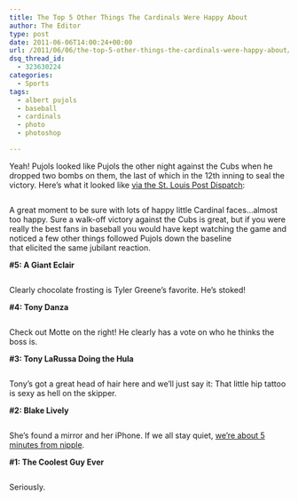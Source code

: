 ```yaml
---
title: The Top 5 Other Things The Cardinals Were Happy About
author: The Editor
type: post
date: 2011-06-06T14:00:24+00:00
url: /2011/06/06/the-top-5-other-things-the-cardinals-were-happy-about/
dsq_thread_id:
  - 323630224
categories:
  - Sports
tags:
  - albert pujols
  - baseball
  - cardinals
  - photo
  - photoshop

---
```

Yeah! Pujols looked like Pujols the other night against the Cubs when he dropped two bombs on them, the last of which in the 12th inning to seal the victory. Here&#8217;s what it looked like <a href="http://www.stltoday.com/sports/columns/bernie-miklasz/article_8f3ea33f-e3ce-5e8e-8812-f4de451a0997.html" target="_blank">via the St. Louis Post Dispatch</a>:

<p style="text-align: left;">
  <a href="http://www.stltoday.com/sports/columns/bernie-miklasz/article_8f3ea33f-e3ce-5e8e-8812-f4de451a0997.html"><img class="aligncenter size-full wp-image-10098" title="Cardinals-5-Cubs-4" src="http://media.punchingkitty.com/wordpress/2011/06/Cardinals-5-Cubs-4.jpeg?filter=resize&w=450" alt="" /></a>
</p>

<p style="text-align: left;">
  A great moment to be sure with lots of happy little Cardinal faces&#8230;almost too happy. Sure a walk-off victory against the Cubs is great, but if you were really the best fans in baseball you would have kept watching the game and noticed a few other things followed Pujols down the baseline that elicited the same jubilant reaction.
</p>

<p style="text-align: left;">
  <strong>#5: A Giant Eclair</strong>
</p>

<p style="text-align: left;">
  <a href="http://media.punchingkitty.com/wordpress/2011/06/happy_cards_eclair.jpg"><img class="aligncenter size-full wp-image-10097" title="happy_cards_eclair" src="http://media.punchingkitty.com/wordpress/2011/06/happy_cards_eclair.jpg?filter=resize&w=450" alt="" /></a>
</p>

<p style="text-align: left;">
  Clearly chocolate frosting is Tyler Greene&#8217;s favorite. He&#8217;s stoked!
</p>

<p style="text-align: left;">
  <strong>#4: Tony Danza</strong>
</p>

<p style="text-align: center;">
  <strong><a href="http://media.punchingkitty.com/wordpress/2011/06/happy_cards_danza.jpg"><img class="aligncenter size-full wp-image-10096" title="happy_cards_danza" src="http://media.punchingkitty.com/wordpress/2011/06/happy_cards_danza.jpg?filter=resize&w=450" alt="" /></a><br /> </strong>
</p>

<p style="text-align: left;">
  Check out Motte on the right! He clearly has a vote on who he thinks the boss is.
</p>

<p style="text-align: left;">
  <strong>#3: Tony LaRussa Doing the Hula</strong>
</p>

<p style="text-align: center;">
  <strong><a href="http://media.punchingkitty.com/wordpress/2011/06/happy_cards_tony_hula.jpg"><img class="aligncenter size-full wp-image-10095" title="happy_cards_tony_hula" src="http://media.punchingkitty.com/wordpress/2011/06/happy_cards_tony_hula.jpg?filter=resize&w=450" alt="" /></a><br /> </strong>
</p>

<p style="text-align: left;">
  Tony&#8217;s got a great head of hair here and we&#8217;ll just say it: That little hip tattoo is sexy as hell on the skipper.
</p>

<p style="text-align: left;">
  <strong>#2: Blake Lively</strong>
</p>

<p style="text-align: center;">
  <strong><a href="http://media.punchingkitty.com/wordpress/2011/06/happy_cards_lively.jpg"><img class="aligncenter size-full wp-image-10094" title="happy_cards_lively" src="http://media.punchingkitty.com/wordpress/2011/06/happy_cards_lively.jpg?filter=resize&w=450" alt="" /></a><br /> </strong>
</p>

<p style="text-align: left;">
  She&#8217;s found a mirror and her iPhone. If we all stay quiet, <a href="http://www.wwtdd.com/2011/06/blake-lively-has-never-taken-nude-photos-of-herself/" target="_blank">we&#8217;re about 5 minutes from nipple</a>.
</p>

<p style="text-align: left;">
  <strong>#1: The Coolest Guy Ever</strong>
</p>

<p style="text-align: center;">
  <strong><a href="http://media.punchingkitty.com/wordpress/2011/06/happy_cards_coolest_guy_ever.jpg"><img class="aligncenter size-full wp-image-10093" title="happy_cards_coolest_guy_ever" src="http://media.punchingkitty.com/wordpress/2011/06/happy_cards_coolest_guy_ever.jpg?filter=resize&w=450" alt="" /></a><br /> </strong>
</p>

<p style="text-align: left;">
  Seriously.
</p>